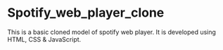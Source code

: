 # Spotify_web_player_clone
This is a basic cloned model of spotify web player. It is developed using HTML, CSS &amp; JavaScript.
